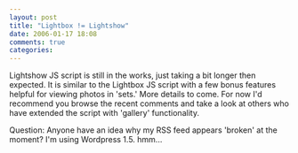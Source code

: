 ```yaml
---
layout: post
title: "Lightbox != Lightshow"
date: 2006-01-17 18:08
comments: true
categories: 
---
```

Lightshow JS script is still in the works, just taking a bit longer then expected.  It is similar to the Lightbox JS script with a few bonus features helpful for viewing photos in 'sets.' More details to come. For now I'd recommend you browse the recent comments and take a look at others who have extended the script with 'gallery' functionality.

Question: Anyone have an idea why my RSS feed appears 'broken' at the moment? I'm using Wordpress 1.5. hmm...